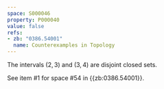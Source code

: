 ```yaml
---
space: S000046
property: P000040
value: false
refs:
- zb: "0386.54001"
  name: Counterexamples in Topology
---
```


The intervals $(2,3)$ and $(3,4)$ are disjoint closed sets.

See item #1 for space #54 in {{zb:0386.54001}}.
